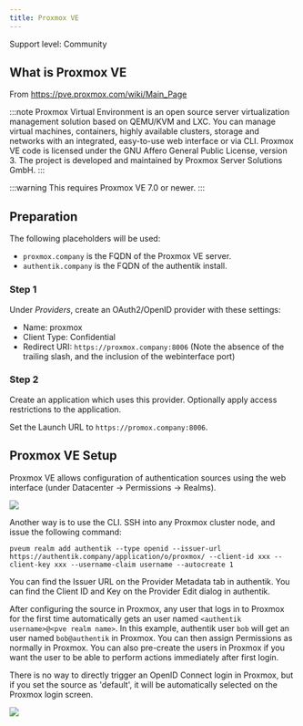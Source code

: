 ```yaml
---
title: Proxmox VE
---
```


<span class="badge badge--secondary">Support level: Community</span>

## What is Proxmox VE

From https://pve.proxmox.com/wiki/Main_Page

:::note
Proxmox Virtual Environment is an open source server virtualization management solution based on QEMU/KVM and LXC. You can manage virtual machines, containers, highly available clusters, storage and networks with an integrated, easy-to-use web interface or via CLI. Proxmox VE code is licensed under the GNU Affero General Public License, version 3. The project is developed and maintained by Proxmox Server Solutions GmbH.
:::

:::warning
This requires Proxmox VE 7.0 or newer.
:::

## Preparation

The following placeholders will be used:

-   `proxmox.company` is the FQDN of the Proxmox VE server.
-   `authentik.company` is the FQDN of the authentik install.

### Step 1

Under _Providers_, create an OAuth2/OpenID provider with these settings:

-   Name: proxmox
-   Client Type: Confidential
-   Redirect URI: `https://proxmox.company:8006` (Note the absence of the trailing slash, and the inclusion of the webinterface port)

### Step 2

Create an application which uses this provider. Optionally apply access restrictions to the application.

Set the Launch URL to `https://promox.company:8006`.

## Proxmox VE Setup

Proxmox VE allows configuration of authentication sources using the web interface (under Datacenter -> Permissions -> Realms).

![](proxmox-source.png)

Another way is to use the CLI. SSH into any Proxmox cluster node, and issue the following command:

`pveum realm add authentik --type openid --issuer-url https://authentik.company/application/o/proxmox/ --client-id xxx --client-key xxx --username-claim username --autocreate 1`

You can find the Issuer URL on the Provider Metadata tab in authentik. You can find the Client ID and Key on the Provider Edit dialog in authentik.

After configuring the source in Proxmox, any user that logs in to Proxmox for the first time automatically gets an user named `<authentik username>@<pve realm name>`. In this example,
authentik user `bob` will get an user named `bob@authentik` in Proxmox. You can then assign Permissions as normally in Proxmox. You can also pre-create the users in Proxmox if you want
the user to be able to perform actions immediately after first login.

There is no way to directly trigger an OpenID Connect login in Proxmox, but if you set the source as 'default', it will be automatically selected on the Proxmox login screen.

![](proxmox-login.png)
